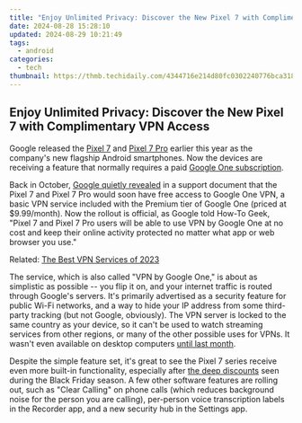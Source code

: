 ```yaml
---
title: "Enjoy Unlimited Privacy: Discover the New Pixel 7 with Complimentary VPN Access"
date: 2024-08-28 15:28:10
updated: 2024-08-29 10:21:49
tags:
  - android
categories:
  - tech
thumbnail: https://thmb.techidaily.com/4344716e214d80fc0302240776bca3183fcb221b8492651a99a24a405c1e3fa0.jpg
---
```


## Enjoy Unlimited Privacy: Discover the New Pixel 7 with Complimentary VPN Access

Google released the [Pixel 7](https://video-content-creator.techidaily.com/new-split-mkv-videos-with-ease-top-10-free-software-options-for-2024/) and [Pixel 7 Pro](https://vimeo-videos.techidaily.com/new-2024-approved-how-to-make-youtube-thumbnails-online-and-offline/) earlier this year as the company's new flagship Android smartphones. Now the devices are receiving a feature that normally requires a paid [Google One subscription](https://android-location-track.techidaily.com/two-ways-to-track-my-boyfriends-nokia-g42-5g-without-him-knowing-drfone-by-drfone-virtual-android/).

 Back in October, [Google quietly revealed](https://9to5google.com/2022/10/17/pixel-7-google-one-vpn/) in a support document that the Pixel 7 and Pixel 7 Pro would soon have free access to Google One VPN, a basic VPN service included with the Premium tier of Google One (priced at $9.99/month). Now the rollout is official, as Google told How-To Geek, "Pixel 7 and Pixel 7 Pro users will be able to use VPN by Google One at no cost and keep their online activity protected no matter what app or web browser you use."

Related: [The Best VPN Services of 2023](https://some-techniques.techidaily.com/updated-ffmpeg-audioscape-maintaining-original-audio-formats/) 

 The service, which is also called "VPN by Google One," is about as simplistic as possible -- you flip it on, and your internet traffic is routed through Google's servers. It's primarily advertised as a security feature for public Wi-Fi networks, and a way to hide your IP address from some third-party tracking (but not Google, obviously). The VPN server is locked to the same country as your device, so it can't be used to watch streaming services from other regions, or many of the other possible uses for VPNs. It wasn't even available on desktop computers [until last month](https://android-location-track.techidaily.com/how-do-i-stop-someone-from-tracking-my-motorola-edge-40-pro-drfone-by-drfone-virtual-android/).

 Despite the simple feature set, it's great to see the Pixel 7 series receive even more built-in functionality, especially after [the deep discounts](https://some-approaches.techidaily.com/new-the-premier-intro-list-for-panzoids/) seen during the Black Friday season. A few other software features are rolling out, such as "Clear Calling" on phone calls (which reduces background noise for the person you are calling), per-person voice transcription labels in the Recorder app, and a new security hub in the Settings app.

<ins class="adsbygoogle"
     style="display:block"
     data-ad-format="autorelaxed"
     data-ad-client="ca-pub-7571918770474297"
     data-ad-slot="1223367746"></ins>



<ins class="adsbygoogle"
     style="display:block"
     data-ad-client="ca-pub-7571918770474297"
     data-ad-slot="8358498916"
     data-ad-format="auto"
     data-full-width-responsive="true"></ins>
